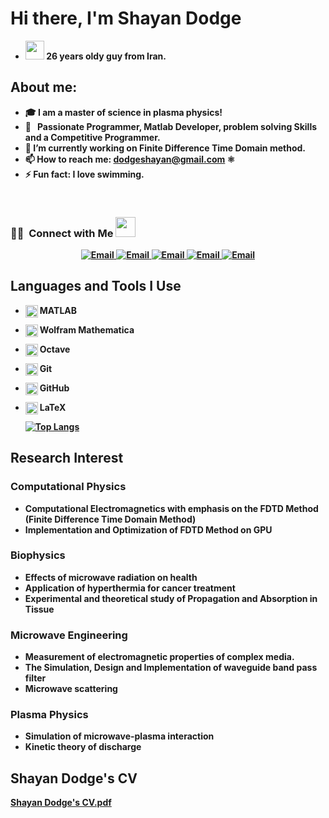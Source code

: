 # <b>Hi there, I'm Shayan Dodge
 - <img src="https://user-images.githubusercontent.com/94797491/146041197-48e062b1-3d15-4c13-9076-2bdfe82b5fa4.png" width="30"></h2> <b> 26 years oldy guy from Iran.
 
 
 ## About me:
- 🎓 I am a master of science in plasma physics!
- 💼 &nbsp; Passionate Programmer, Matlab Developer, problem solving Skills and a Competitive Programmer.
- 🔭 I’m currently working on Finite Difference Time Domain method.
- 📫 How to reach me: dodgeshayan@gmail.com ⚛️
- ⚡ Fun fact: I love swimming.

 
 
 <br/>


<h3> 🤝🏻 &nbsp;Connect with Me <img src="https://github.com/TheDudeThatCode/TheDudeThatCode/blob/master/Assets/Handshake.gif" height="32px"> </h3>

<p align="center">
 <a href="https://www.researchgate.net/profile/Shayan-Dodge"><img alt="Email" src="https://img.shields.io/badge/ResearchGate-Shyan Dodge-blue?style=flat-square&logo=researchgate">
 <a href="https://www.linkedin.com/in/shayan-dodge-441453204/"><img alt="Email" src="https://img.shields.io/badge/Linkedin-Shyan Dodge-blue?style=flat-square&logo=linkedin">
  <a href="https://publons.com/researcher/4639653/shayan-dodge/"><img alt="Email" src="https://img.shields.io/badge/publons-Shyan Dodge-blue?style=flat-square&logo=publons">
   <a href="https://orcid.org/my-orcid?orcid=0000-0002-8323-2290"><img alt="Email" src="https://img.shields.io/badge/ORCID-0000 0002 8323 2290-blue?style=flat-square&logo=Orcid">
  <a href="mailto:dodgeshayan@gmail.com"><img alt="Email" src="https://img.shields.io/badge/Email-dodgeshayan@gmail.com-blue?style=flat-square&logo=gmail">
</a>

</p>

## Languages and Tools I Use
- <img align="left" alt="MATLAB" width="20px" src="https://upload.wikimedia.org/wikipedia/commons/2/21/Matlab_Logo.png" />  **MATLAB**
- <img align="left" alt="Wolfram Mathematica" width="20px" src="https://upload.wikimedia.org/wikipedia/commons/2/20/Mathematica_Logo.svg" /> **Wolfram Mathematica**
- <img align="left" alt="Octave" width="20px" src="https://upload.wikimedia.org/wikipedia/commons/6/6a/Gnu-octave-logo.svg" /> **Octave**
- <img align="left" alt="Git" width="20px" src="https://logo.letskhabar.com/img/?tool=git" /> **Git**
- <img align="left" alt="GitHub" width="20px" src="https://logo.letskhabar.com/img/?tool=github" /> **GitHub**
- <img align="left" alt="LaTeX" width="20px" src="https://simpleicons.org/icons/latex.svg"/>  **LaTeX**
   
   [![Top Langs](https://github-readme-stats.vercel.app/api/top-langs/?username=ShayanDodge&langs_count=4)](https://github.com/ShayanDodge/github-readme-stats)

   

## Research Interest
### Computational Physics
- Computational Electromagnetics with emphasis on the FDTD Method (Finite Difference Time Domain Method)
- Implementation and Optimization of FDTD Method on GPU
### Biophysics
- Effects of microwave radiation on health
- Application of hyperthermia for cancer treatment
- Experimental and theoretical study of Propagation and Absorption in Tissue
### Microwave Engineering
- Measurement of electromagnetic properties of complex media.
- The Simulation, Design and Implementation of waveguide band pass filter
- Microwave scattering
### Plasma Physics
- Simulation of microwave-plasma interaction
-  Kinetic theory of discharge  
## Shayan Dodge's CV
[Shayan Dodge's CV.pdf](https://github.com/ShayanDodge/ShayanDodge/files/8662201/Shayan.Dodge.s.CV.pdf)
   


<!--
**ShayanDodge/ShayanDodge** is a ✨ _special_ ✨ repository because its `README.md` (this file) appears on your GitHub profile.

Here are some ideas to get you started:

 _ 
- 🌱 I’m currently learning ...
- 👯 I’m looking to collaborate on ...
- 🤔 I’m looking for help with ...
- 💬 Ask me about ...
- 📫 How to reach me: ...
- 😄 Pronouns: ...
- ⚡ Fun fact: ...
-->
